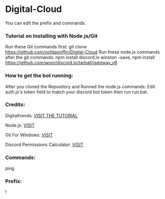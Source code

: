 # Digital-Cloud
You can edit the prefix and commands.


### Tutorial on Installing with Node.js/Git
Run these Git commands first: git clone https://github.com/oofdaooffin/Digital-Cloud
Run these node.js commands after the git commands: npm install discord.io winston –save, npm install https://github.com/woor/discord.io/tarball/gateway_v6


### How to get the bot running:
After you cloned the Repository and Runned the node.js commands:
Edit auth.js's token field to match your discord bot token then run run.bat.

### Credits:
Digitaltrends: [VISIT THE TUTORIAL](https://www.digitaltrends.com/gaming/how-to-make-a-discord-bot/)

Node.js: [VISIT](https://nodejs.org)

Git For Windows: [VISIT](https://gitforwindows.org)

Discord Permissions Calculator: [VISIT](https://discordapi.com/permissions.html)

### Commands:
ping

### Prefix:
!
